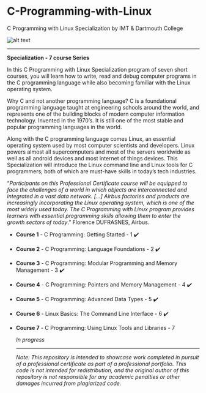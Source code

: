# C-Programming-with-Linux 

C Programming with Linux Specialization by IMT &amp; Dartmouth College 

![alt text](https://www.imt.fr/wp-content/uploads/2018/06/CP-MOOC.png)

---
__Specialization - 7 course Series__

In this C Programming with Linux Specialization program of seven short courses, you will learn how to write, read and debug computer programs in the C programming language while also becoming familiar with the Linux operating system.

Why C and not another programming language? C is a foundational programming language taught at engineering schools around the world, and represents one of the building blocks of modern computer information technology. Invented in the 1970’s. It is still one of the most stable and popular programming languages in the world. 

Along with the C programming language comes Linux, an essential operating system used by most computer scientists and developers. Linux powers almost all supercomputers and most of the servers worldwide as well as all android devices and most internet of things devices. This Specialization will introduce the Linux command line and Linux tools for C programmers; both of which are must-have skills in today’s tech industries.

“_Participants on this Professional Certificate course will be equipped to face the challenges of a world in which objects are interconnected and integrated in a vast data network. […] Airbus factories and products are increasingly incorporating the Linux operating system, which is one of the most widely used today. The C Programming with Linux program provides learners with essential programming skills allowing them to enter the growth sectors of today_.” Florence DUFRASNES, Airbus.

- __Course 1__ - C Programming: Getting Started - 1 :heavy_check_mark:
  

- __Course 2__ - C Programming: Language Foundations - 2 :heavy_check_mark:
  
  
- __Course 3__ - C Programming: Modular Programming and Memory Management - 3 :heavy_check_mark:
  
  
- __Course 4__ - C Programming: Pointers and Memory Management - 4 :heavy_check_mark:
  
  
- __Course 5__ - C Programming: Advanced Data Types - 5 :heavy_check_mark:
  

- __Course 6__ -  Linux Basics: The Command Line Interface - 6 :heavy_check_mark:
  

- __Course 7__ - C Programming: Using Linux Tools and Libraries - 7

  _In progress_

  ***

  _Note: This repository is intended to showcase work completed in pursuit of a professional certificate as part of a professional portfolio. This code is not intended for redistribution, and the original author of this repository is not responsible for any academic penalties or other damages incurred from plagiarized code._
  
